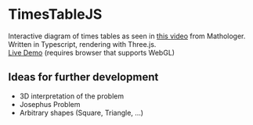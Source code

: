 # TimesTableJS
Interactive diagram of times tables as seen in [this video](https://www.youtube.com/watch?v=qhbuKbxJsk8) from Mathologer.  
Written in Typescript, rendering with Three.js.  
[Live Demo](http://htmlpreview.github.io/?https://github.com/MathiasLengler/TimesTableJS/blob/master/release/main.html)
(requires browser that supports WebGL)

## Ideas for further development

- 3D interpretation of the problem
- Josephus Problem
- Arbitrary shapes (Square, Triangle, ...)